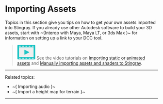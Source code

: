 ﻿# Importing Assets

Topics in this section give you tips on how to get your own assets imported into Stingray. If you already use other Autodesk software to build your 3D assets, start with ~{Interop with Maya, Maya LT, or 3ds Max }~ for information on setting up a link to your DCC tool.

> ![](images/icon_video.png) See the video tutorials on [Importing static or animated assets](http://area.autodesk.com/learning/importing-static-or-animated-assets) and [Manually importing assets and shaders to Stingray](http://area.autodesk.com/learning/part-2--manually-importing-assets-and-shaders-to-stingray).

---
Related topics:

- ~{ Importing audio }~
- ~{ Import a height map for terrain }~

---

